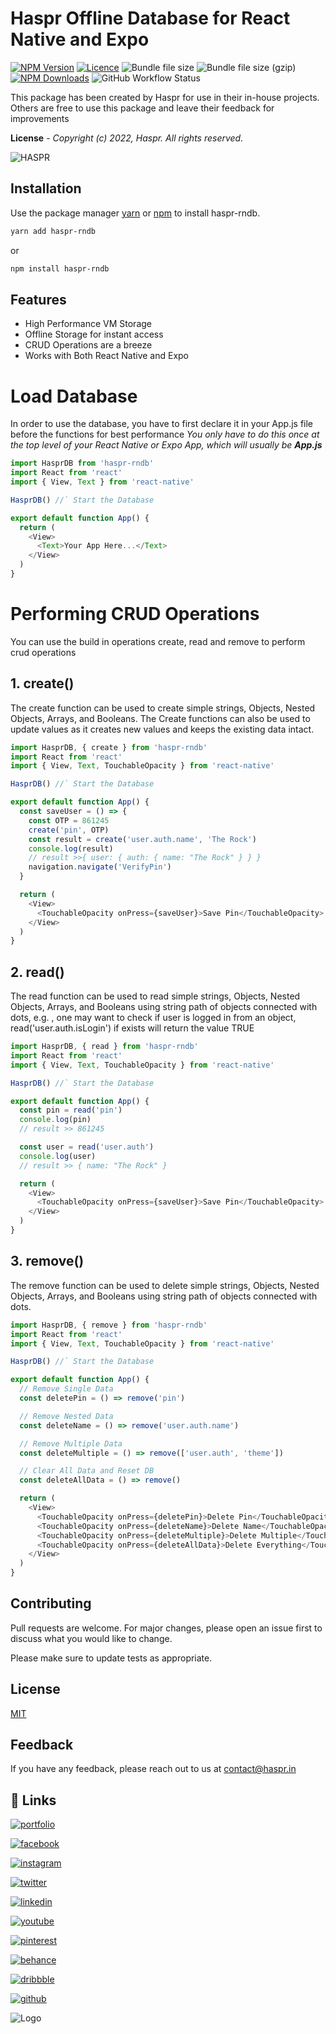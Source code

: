 # Haspr Offline Database for React Native and Expo

<a href="https://www.npmjs.com/package/haspr-rndb"><img src="https://img.shields.io/npm/v/haspr-rndb?color=green" alt="NPM Version"></a>
<a href="LICENCE"><img src="https://img.shields.io/github/license/hasprLLP/haspr-rndb?color=orange" alt="Licence"></a>
<img src="https://img.shields.io/bundlephobia/min/haspr-rndb?color=blue" alt="Bundle file size">
<img src="https://img.shields.io/bundlephobia/minzip/haspr-rndb?color=yellow&label=gzip%20size" alt="Bundle file size (gzip)">
<a href="https://npmcharts.com/compare/haspr-rndb?minimal=true"><img src="https://img.shields.io/npm/dm/haspr-rndb?color=black" alt="NPM Downloads"></a>
<img src="https://img.shields.io/github/workflow/status/hasprLLP/haspr-rndb/Release%20package" alt="GitHub Workflow Status">

This package has been created by Haspr for use in their in-house projects. Others are free to use this package and leave their feedback for improvements

**License** - _Copyright (c) 2022, Haspr. All rights reserved._

![HASPR](https://i.ibb.co/2M1D3Px/Cover.png)

## Installation

Use the package manager [yarn](https://classic.yarnpkg.com/lang/en/docs/install/) or [npm](https://nodejs.org/en/) to install haspr-rndb.

```bash
yarn add haspr-rndb
```

or

```bash
npm install haspr-rndb
```

## Features

- High Performance VM Storage
- Offline Storage for instant access
- CRUD Operations are a breeze
- Works with Both React Native and Expo

# Load Database

In order to use the database, you have to first declare it in your App.js file before the functions for best performance
_You only have to do this once at the top level of your React Native or Expo App, which will usually be **App.js**_

```javascript
import HasprDB from 'haspr-rndb'
import React from 'react'
import { View, Text } from 'react-native'

HasprDB() //` Start the Database

export default function App() {
  return (
    <View>
      <Text>Your App Here...</Text>
    </View>
  )
}
```

# Performing CRUD Operations

You can use the build in operations create, read and remove to perform crud operations

## 1. create()

The create function can be used to create simple strings, Objects, Nested Objects, Arrays, and Booleans. The Create functions can also be used to update values as it creates new values and keeps the existing data intact.

```javascript
import HasprDB, { create } from 'haspr-rndb'
import React from 'react'
import { View, Text, TouchableOpacity } from 'react-native'

HasprDB() //` Start the Database

export default function App() {
  const saveUser = () => {
    const OTP = 861245
    create('pin', OTP)
    const result = create('user.auth.name', 'The Rock')
    console.log(result)
    // result >>{ user: { auth: { name: "The Rock" } } }
    navigation.navigate('VerifyPin')
  }

  return (
    <View>
      <TouchableOpacity onPress={saveUser}>Save Pin</TouchableOpacity>
    </View>
  )
}
```

## 2. read()

The read function can be used to read simple strings, Objects, Nested Objects, Arrays, and Booleans using string path of objects connected with dots, e.g. , one may want to check if user is logged in from an object, read('user.auth.isLogin') if exists will return the value TRUE

```javascript
import HasprDB, { read } from 'haspr-rndb'
import React from 'react'
import { View, Text, TouchableOpacity } from 'react-native'

HasprDB() //` Start the Database

export default function App() {
  const pin = read('pin')
  console.log(pin)
  // result >> 861245

  const user = read('user.auth')
  console.log(user)
  // result >> { name: "The Rock" }

  return (
    <View>
      <TouchableOpacity onPress={saveUser}>Save Pin</TouchableOpacity>
    </View>
  )
}
```

## 3. remove()

The remove function can be used to delete simple strings, Objects, Nested Objects, Arrays, and Booleans using string path of objects connected with dots.

```javascript
import HasprDB, { remove } from 'haspr-rndb'
import React from 'react'
import { View, Text, TouchableOpacity } from 'react-native'

HasprDB() //` Start the Database

export default function App() {
  // Remove Single Data
  const deletePin = () => remove('pin')

  // Remove Nested Data
  const deleteName = () => remove('user.auth.name')

  // Remove Multiple Data
  const deleteMultiple = () => remove(['user.auth', 'theme'])

  // Clear All Data and Reset DB
  const deleteAllData = () => remove()

  return (
    <View>
      <TouchableOpacity onPress={deletePin}>Delete Pin</TouchableOpacity>
      <TouchableOpacity onPress={deleteName}>Delete Name</TouchableOpacity>
      <TouchableOpacity onPress={deleteMultiple}>Delete Multiple</TouchableOpacity>
      <TouchableOpacity onPress={deleteAllData}>Delete Everything</TouchableOpacity>
    </View>
  )
}
```

## Contributing

Pull requests are welcome. For major changes, please open an issue first to discuss what you would like to change.

Please make sure to update tests as appropriate.

## License

[MIT](https://choosealicense.com/licenses/mit/)

## Feedback

If you have any feedback, please reach out to us at contact@haspr.in

## 🔗 Links

[![portfolio](https://img.shields.io/badge/website-000000?style=for-the-badge&logo=site&logoColor=white)](https://haspr.in/)

[![facebook](https://img.shields.io/badge/facebook-0A66C2?style=for-the-badge&logo=facebook&logoColor=white)](https://www.facebook.com/hasprdesign)

[![instagram](https://img.shields.io/badge/instagram-E1306C?style=for-the-badge&logo=instagram&logoColor=white)](https://www.instagram.com/hasprdesign/)

[![twitter](https://img.shields.io/badge/twitter-1DA1F2?style=for-the-badge&logo=twitter&logoColor=white)](https://twitter.com/hasprdesign)

[![linkedin](https://img.shields.io/badge/linkedin-0A66C2?style=for-the-badge&logo=linkedin&logoColor=white)](https://www.linkedin.com/company/hasprllp)

[![youtube](https://img.shields.io/badge/youtube-FF0000?style=for-the-badge&logo=youtube&logoColor=white)](https://www.youtube.com/channel/UC0xbdzfePWB65W8Ap-Aj-VA)

[![pinterest](https://img.shields.io/badge/pinterest-E60023?style=for-the-badge&logo=pinterest&logoColor=white)](https://in.pinterest.com/hasprdesign/)

[![behance](https://img.shields.io/badge/behance-053eff?style=for-the-badge&logo=behance&logoColor=white)](https://www.behance.net/haspr/)

[![dribbble](https://img.shields.io/badge/dribbble-ea4c89?style=for-the-badge&logo=dribbble&logoColor=white)](https://dribbble.com/haspr)

[![github](https://img.shields.io/badge/github-171515?style=for-the-badge&logo=github&logoColor=white)](https://dribbble.com/haspr)

![Logo](https://haspr.in/static/svg/brand-logo.svg)
